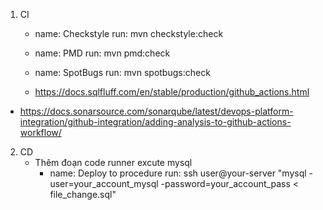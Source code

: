 1. CI
    - name: Checkstyle
      run: mvn checkstyle:check

    - name: PMD
      run: mvn pmd:check

    - name: SpotBugs
      run: mvn spotbugs:check
   - https://docs.sqlfluff.com/en/stable/production/github_actions.html
  - https://docs.sonarsource.com/sonarqube/latest/devops-platform-integration/github-integration/adding-analysis-to-github-actions-workflow/ 
2. CD
    - Thêm đoạn code runner excute mysql
      - name: Deploy to procedure
        run: ssh user@your-server "mysql -user=your_account_mysql -password=your_account_pass < file_change.sql"
